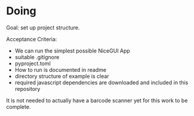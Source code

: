 # Doing

Goal: set up project structure.

Acceptance Criteria:

- We can run the simplest possible NiceGUI App
- suitable .gitignore
- pyproject.toml
- How to run is documented in readme
- directory structure of example is clear
- required javascript dependencies are downloaded and included in this repository

It is not needed to actually have a barcode scanner yet for this work to be complete.
